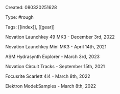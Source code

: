 Created: 080320251628

Type: #rough

Tags: [[index]], [[gear]]

Novation Launchkey 49 MK3 - December 3rd, 2022

Novation Launchkey Mini MK3 - April 14th, 2021

ASM Hydrasynth Explorer - March 3rd, 2023

Novation Circuit Tracks - September 15th, 2021

Focusrite Scarlett 4i4 - March 8th, 2022

Elektron Model:Samples - March 8th, 2022

